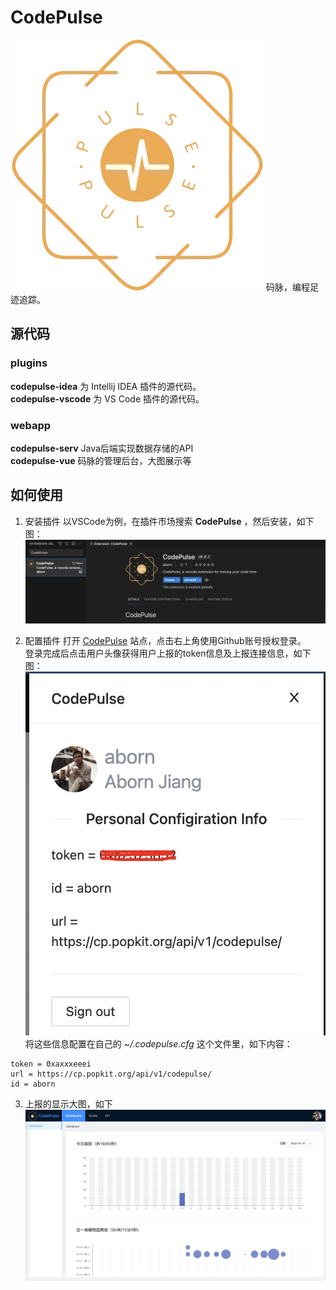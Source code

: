 # CodePulse
![](docs/images/logo.png) 码脉，编程足迹追踪。


## 源代码
### plugins
**codepulse-idea** 为 Intellij IDEA 插件的源代码。  
**codepulse-vscode** 为 VS Code 插件的源代码。  

### webapp
**codepulse-serv** Java后端实现数据存储的API  
**codepulse-vue** 码脉的管理后台，大图展示等  

## 如何使用

1. 安装插件
以VSCode为例，在插件市场搜索 **CodePulse** ，然后安装，如下图：  
![](docs/images/vscode.jpg)

2. 配置插件
打开 [CodePulse](https://cp.popkit.org/#/) 站点，点击右上角使用Github账号授权登录。    
登录完成后点击用户头像获得用户上报的token信息及上报连接信息，如下图：  
![](docs/images/settings.jpg)
将这些信息配置在自己的 *~/.codepulse.cfg* 这个文件里，如下内容：  
```
token = 0xaxxxeeei
url = https://cp.popkit.org/api/v1/codepulse/
id = aborn
```

3. 上报的显示大图，如下  
![](docs/images/index.jpg)

